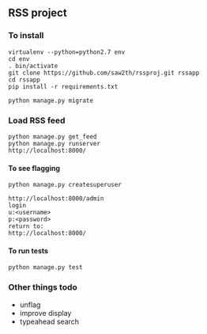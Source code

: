 ## RSS project

### To install

```
virtualenv --python=python2.7 env
cd env
. bin/activate
git clone https://github.com/saw2th/rssproj.git rssapp
cd rssapp
pip install -r requirements.txt

python manage.py migrate
```

### Load RSS feed

```
python manage.py get_feed
python manage.py runserver
http://localhost:8000/
```

#### To see flagging
```
python manage.py createsuperuser

http://localhost:8000/admin
login
u:<username>
p:<password>
return to:
http://localhost:8000/
```

#### To run tests
```
python manage.py test
```

### Other things todo
 - unflag
 - improve display
 - typeahead search
